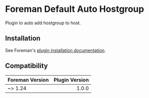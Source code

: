 # Foreman Default Auto Hostgroup

Plugin to auto add hostgroup to host.

## Installation

See Foreman's [plugin installation documentation](https://theforeman.org/plugins/#2.Installation).

## Compatibility

| Foreman Version | Plugin Version |
| --------------- | -------------: |
| ~> 1.24         |          1.0.0 |

